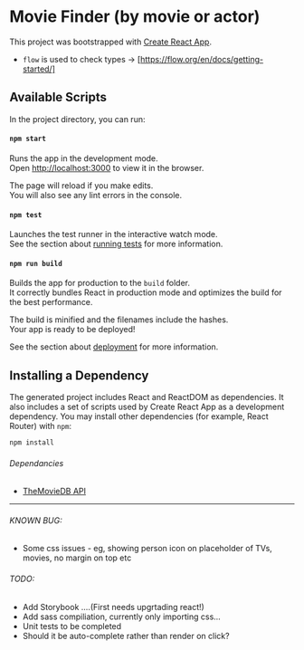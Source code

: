 # Movie Finder (by movie or actor)

This project was bootstrapped with [Create React App](https://github.com/facebookincubator/create-react-app).
* `flow` is used to check types -> [https://flow.org/en/docs/getting-started/]


## Available Scripts

In the project directory, you can run:

#### `npm start`

Runs the app in the development mode.<br>
Open [http://localhost:3000](http://localhost:3000) to view it in the browser.

The page will reload if you make edits.<br>
You will also see any lint errors in the console.

#### `npm test`

Launches the test runner in the interactive watch mode.<br>
See the section about [running tests](#running-tests) for more information.

#### `npm run build`

Builds the app for production to the `build` folder.<br>
It correctly bundles React in production mode and optimizes the build for the best performance.

The build is minified and the filenames include the hashes.<br>
Your app is ready to be deployed!

See the section about [deployment](#deployment) for more information.

## Installing a Dependency

The generated project includes React and ReactDOM as dependencies. It also includes a set of scripts used by Create React App as a development dependency. You may install other dependencies (for example, React Router) with `npm`:

```sh
npm install
```

###### Dependancies

* [TheMovieDB API](https://developers.themoviedb.org/3)

---

###### KNOWN BUG:

- Some css issues - eg, showing person icon on placeholder of TVs, movies, no margin on top etc


###### TODO:

- Add Storybook ....(First needs upgrtading react!)
- Add sass compiliation, currently only importing css...
- Unit tests to be completed
- Should it be auto-complete rather than render on click? 